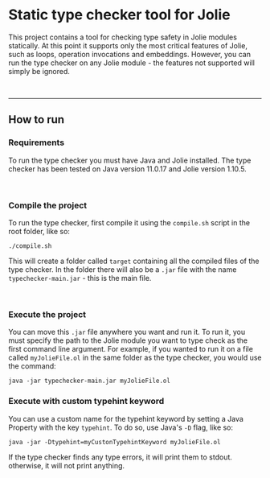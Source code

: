 # Static type checker tool for Jolie
This project contains a tool for checking type safety in Jolie modules statically. At this point it supports only the most critical features of Jolie, such as loops, operation invocations and embeddings. However, you can run the type checker on any Jolie module - the features not supported will simply be ignored.

</br>

---

## How to run
### Requirements
To run the type checker you must have Java and Jolie installed.
The type checker has been tested on Java version 11.0.17 and Jolie version 1.10.5.

</br>

### Compile the project
To run the type checker, first compile it using the `compile.sh` script in the root folder, like so:

```
./compile.sh
```

This will create a folder called `target` containing all the compiled files of the type checker. In the folder there will also be a `.jar` file with the name `typechecker-main.jar` - this is the main file.

</br>

### Execute the project
You can move this `.jar` file anywhere you want and run it. To run it, you must specify the path to the Jolie module you want to type check as the first command line argument. For example, if you wanted to run it on a file called `myJolieFile.ol` in the same folder as the type checker, you would use the command:
```
java -jar typechecker-main.jar myJolieFile.ol
```

### Execute with custom typehint keyword
You can use a custom name for the typehint keyword by setting a Java Property with the key `typehint`. To do so, use Java's `-D` flag, like so:
```
java -jar -Dtypehint=myCustonTypehintKeyword myJolieFile.ol
```

If the type checker finds any type errors, it will print them to stdout. otherwise, it will not print anything.

